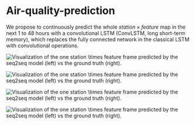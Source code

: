 # Air-quality-prediction
We propose to continuously predict the whole $station \times feature$ map in the next 1 to 48 hours with a convolutional LSTM (ConvLSTM, long short-term memory), which replaces the fully connected network in the classical LSTM with convolutional operations.


![Visualization of the one $station \times feature$ frame predicted by the seq2seq model (left) vs the ground truth (right).](https://github.com/bruce803/Air-quality-prediction/blob/master/figs/0.PNG)

![Visualization of the one $station \times feature$ frame predicted by the seq2seq model (left) vs the ground truth (right).](https://github.com/bruce803/Air-quality-prediction/blob/master/figs/1.PNG)

![Visualization of the one $station \times feature$ frame predicted by the seq2seq model (left) vs the ground truth (right).](https://github.com/bruce803/Air-quality-prediction/blob/master/figs/2.PNG)

![Visualization of the one $station \times feature$ frame predicted by the seq2seq model (left) vs the ground truth (right).](https://github.com/bruce803/Air-quality-prediction/blob/master/figs/3.PNG)
